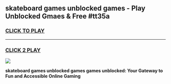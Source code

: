 
## skateboard games unblocked games - Play Unblocked Gmaes & Free #tt35a
<h3>
<a href="https://news.freeplayer.one?title=skateboard_games_unblocked_games&ref=24F">CLICK TO PLAY</a></h3>
<hr>

<h3>
<a href="https://news.freeplayer.one?title=skateboard_games_unblocked_games&ref=24F">CLICK 2 PLAY</a>
  
</h3>

<a href="https://news.freeplayer.one?title=skateboard_games_unblocked_games&ref=24F/"><img src="https://clearcache.store/games.png"></a>


**skateboard games unblocked games games unblocked: Your Gateway to Fun and Accessible Online Gaming**
